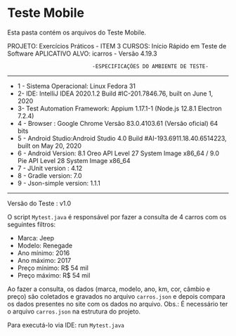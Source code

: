 # Teste Mobile
Esta pasta contém os arquivos do Teste Mobile.


PROJETO: Exercícios Práticos - ITEM 3
CURSOS: Início Rápido em Teste de Software
APLICATIVO ALVO: icarros - Versão 4.19.3

                               -ESPECIFICAÇÕES DO AMBIENTE DE TESTE-
------------------------------------------------------------------------------------------------------------
- 1 - Sistema Operacional: Linux Fedora 31
- 2-  IDE: IntelliJ IDEA 2020.1.2 Build #IC-201.7846.76, built on June 1, 2020
- 3-  Test Automation Framework: Appium 1.17.1-1 (Node.js 12.8.1 Electron 7.2.4)
- 4 - Browser : Google Chrome Versão 83.0.4103.61 (Versão oficial) 64 bits
- 5 - Android Studio:Android Studio 4.0 Build #AI-193.6911.18.40.6514223, built on May 20, 2020
- 6 - Android Version: 8.1 Oreo API Level 27 System Image x86_64 / 9.0 Pie API Level 28 System Image x86_64
- 7 - JUnit version : 4.12
- 8 - Gradle version: 7.0
- 9 - Json-simple version: 1.1.1

------------------------------------------------------------------------------------------------------------
Versão do Teste : v1.0


O script `Mytest.java` é responsável por fazer a consulta de 4 carros com os seguintes filtros:
- Marca: Jeep
- Modelo: Renegade
- Ano mínimo: 2016
- Ano máximo: 2017
- Preço mínimo: R$ 54 mil
- Preço máximo: R$ 54 mil  

Ao fazer a consulta, os dados (marca, modelo, ano, km, cor, câmbio e preço) são coletados e gravados no arquivo `carros.json` e depois compara os dados presentes no site com os dados no arquivo.
Obs.: É necessário ter o arquivo `carros.json` na estrutura do projeto.

Para executá-lo via IDE: run `Mytest.java`
